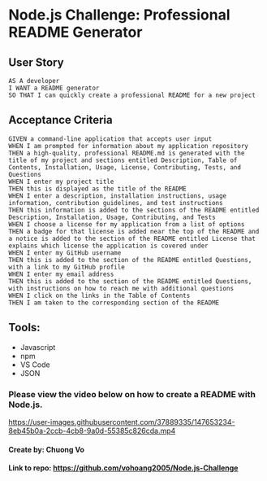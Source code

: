 
# Node.js Challenge: Professional README Generator


## User Story
```
AS A developer
I WANT a README generator
SO THAT I can quickly create a professional README for a new project

```
## Acceptance Criteria
```
GIVEN a command-line application that accepts user input
WHEN I am prompted for information about my application repository
THEN a high-quality, professional README.md is generated with the title of my project and sections entitled Description, Table of Contents, Installation, Usage, License, Contributing, Tests, and Questions
WHEN I enter my project title
THEN this is displayed as the title of the README
WHEN I enter a description, installation instructions, usage information, contribution guidelines, and test instructions
THEN this information is added to the sections of the README entitled Description, Installation, Usage, Contributing, and Tests
WHEN I choose a license for my application from a list of options
THEN a badge for that license is added near the top of the README and a notice is added to the section of the README entitled License that explains which license the application is covered under
WHEN I enter my GitHub username
THEN this is added to the section of the README entitled Questions, with a link to my GitHub profile
WHEN I enter my email address
THEN this is added to the section of the README entitled Questions, with instructions on how to reach me with additional questions
WHEN I click on the links in the Table of Contents
THEN I am taken to the corresponding section of the README
```

## Tools:
* Javascript
* npm
* VS Code
* JSON

### Please view the video below on how to create a README with Node.js. 

https://user-images.githubusercontent.com/37889335/147653234-8eb45b0a-2ccb-4cb8-9a0d-55385c826cda.mp4

#### Create by: Chuong Vo
#### Link to repo: https://github.com/vohoang2005/Node.js-Challenge